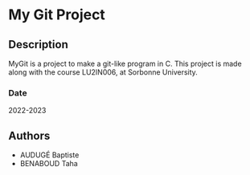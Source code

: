 # My Git Project

## Description
MyGit is a project to make a git-like program in C.
This project is made along with the course LU2IN006, at Sorbonne University.

### Date
2022-2023

## Authors

- AUDUGÉ Baptiste
- BENABOUD Taha